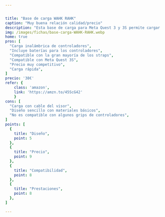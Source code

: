 ```yaml
---


title: "Base de carga WAHK RAHK"
caption: "Muy buena relación calidad/precio"
description: "Esta base de carga para Meta Quest 3 y 3S permite cargar simultáneamente visor y controladores en 2-3 horas, con indicadores LED claros y un diseño magnético de fácil uso. Además, mantiene el espacio ordenado, ofrece modo nocturno sin luces y es compatible con correas originales, Elite y Halo."
img: /images/fichas/base-carga-WAHK-RAHK.webp
home: true
pros: [
  "Carga inalámbrica de controladores",
  "Incluye baterías para los controladores",
  "Compatible con la gran mayoría de los straps",
  "Compatible con Meta Quest 3S",
  "Precio muy competitivo",
  "Carga rápida",
]
precio: '38€'
refer: {
    class: 'amazon',
    link: 'https://amzn.to/45ScG42'
    }
cons: [
  "Carga con cable del visor",
  "Diseño sencillo con materiales básicos",
  "No es compatible con algunos grips de controladores",
]
points: [
  {
    title: "Diseño",
    point: 5
  },
  {
    title: "Precio",
    point: 9
  },
  {
    title: "Compatibilidad",
    point: 8
  },
  {
    title: "Prestaciones",
    point: 8
  },
]

---
```


